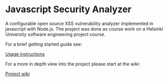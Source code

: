Javascript Security Analyzer
=======
A configurable open source XSS vulnerability analyzer implemented in javascript with Node.js. The project was done as course work on a Helsinki University software engineering project course.

For a brief getting started guide see:

[Usage instructions](https://github.com/haeroe/jssanal/wiki/Usage-instructions)

For a more in depth view into the project please start at the wiki:

[Project wiki](https://github.com/haeroe/jssanal/wiki/)